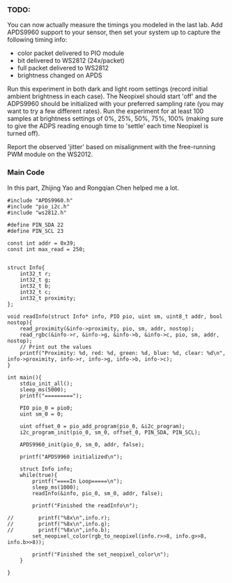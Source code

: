 ### TODO:

You can now actually measure the timings you modeled in the last lab. Add APDS9960 support to your sensor, then set your system up to capture the following timing info:
- color packet delivered to PIO module
- bit delivered to WS2812 (24x/packet)
- full packet delivered to WS2812
- brightness changed on APDS

Run this experiment in both dark and light room settings (record initial ambient brightness in each case). The Neopixel should start 'off' and the ADPS9960 should be initialized with your preferred sampling rate (you may want to try a few different rates). Run the experiment for at least 100 samples at brightness settings of 0%, 25%, 50%, 75%, 100% (making sure to give the ADPS reading enough time to 'settle' each time Neopixel is turned off).

Report the observed 'jitter' based on misalignment with the free-running PWM module on the WS2012.

### Main Code  

In this part, Zhijing Yao and Rongqian Chen helped me a lot.

    #include "APDS9960.h"
    #include "pio_i2c.h"
    #include "ws2812.h"

    #define PIN_SDA 22
    #define PIN_SCL 23

    const int addr = 0x39;
    const int max_read = 250;


    struct Info{
        int32_t r;
        int32_t g;
        int32_t b;
        int32_t c;
        int32_t proximity;
    };

    void readInfo(struct Info* info, PIO pio, uint sm, uint8_t addr, bool nostop){
        read_proximity(&info->proximity, pio, sm, addr, nostop);
        read_rgbc(&info->r, &info->g, &info->b, &info->c, pio, sm, addr, nostop);
        // Print out the values
        printf("Proximity: %d, red: %d, green: %d, blue: %d, clear: %d\n", info->proximity, info->r, info->g, info->b, info->c);
    }

    int main(){
        stdio_init_all();
        sleep_ms(5000);
        printf("=========");

        PIO pio_0 = pio0;
        uint sm_0 = 0;

        uint offset_0 = pio_add_program(pio_0, &i2c_program);
        i2c_program_init(pio_0, sm_0, offset_0, PIN_SDA, PIN_SCL);

        APDS9960_init(pio_0, sm_0, addr, false);

        printf("APDS9960 initialized\n");

        struct Info info;
        while(true){
            printf("====In Loop=====\n");
            sleep_ms(1000);
            readInfo(&info, pio_0, sm_0, addr, false);

            printf("Finished the readInfo\n");

    //        printf("%8x\n",info.r);
    //        printf("%8x\n",info.g);
    //        printf("%8x\n",info.b);
            set_neopixel_color(rgb_to_neopixel(info.r>>8, info.g>>8, info.b>>8));

            printf("Finished the set_neopixel_color\n");
        }

    }
    

